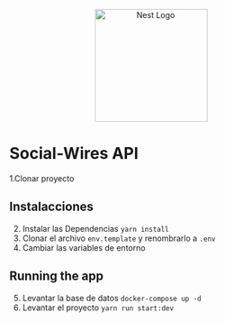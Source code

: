 <p align="center">
  <a href="http://nestjs.com/" target="blank"><img src="https://nestjs.com/img/logo-small.svg" width="200" alt="Nest Logo" /></a>
</p>


# Social-Wires API
1.Clonar proyecto
## Instalacciones
2. Instalar las Dependencias
```yarn install```
3. Clonar el archivo ```env.template```  y renombrarlo a   ```.env```
4. Cambiar las variables de entorno
## Running the app
5. Levantar la base de datos
```docker-compose up -d```
6. Levantar el proyecto ```yarn run start:dev```

